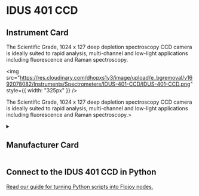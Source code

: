 
# IDUS 401 CCD

## Instrument Card

<div className="flex">

<div>

The Scientific Grade, 1024 x 127 deep depletion spectroscopy CCD camera is ideally suited to rapid analysis, multi-channel and low-light applications including fluorescence and Raman spectroscopy.

</div>

<img src="https://res.cloudinary.com/dhopxs1y3/image/upload/e_bgremoval/v1692078082/Instruments/Spectrometers/IDUS-401-CCD/IDUS-401-CCD.png" style={{ width: "325px" }} />

</div>

The Scientific Grade, 1024 x 127 deep depletion spectroscopy CCD camera is ideally suited to rapid analysis, multi-channel and low-light applications including fluorescence and Raman spectroscopy.>

<details>
<summary><h2>Manufacturer Card</h2></summary>

<img src="https://res.cloudinary.com/dhopxs1y3/image/upload/v1692125995/Instruments/Vendor%20Logos/Andor.png" style={{ width: "100%", objectFit: "cover" }} />

Leaders In The Development & Manufacture of Cameras, Microscopy and Spectroscopy Systems. <a href="https://andor.oxinst.com/">Website</a>.

<ul>
  <li>Headquarters: UK</li>
  <li>Yearly Revenue (millions, USD): 230.0</li>
</ul>
</details>

## Connect to the IDUS 401 CCD in Python

[Read our guide for turning Python scripts into Flojoy nodes.](https://docs.flojoy.ai/custom-nodes/creating-custom-node/)

